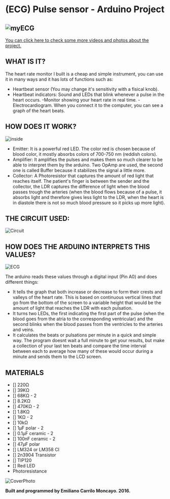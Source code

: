 # (ECG) Pulse sensor - Arduino Project

![myECG](https://github.com/emiliano-carrillo/ECG-PulseSensor-Arduino/blob/master/README%20photos/Captura%20de%20pantalla%202016-12-22%20a%20la(s)%2013.59.13.png)
---
[You can click here to check some more videos and photos about the project.](https://drive.google.com/file/d/0B7gTH-maKTLiVDBhSjJ2X2hRYkU/view?usp=sharing)

## WHAT IS IT?
The heart rate monitor I built is a cheap and simple instrument, you can use it in many ways and it has lots of functions such as:
- Heartbeat sensor (You may change it's sensitivity with a fisical knob).
- Heartbeat indicators: Sound and LEDs that blink whenever a pulse in the heart occurs.
-Monitor showing your heart rate in real time.
-Electrocardiogram. When you connect it to the computer, you can see a graph of the heart beats.

## HOW DOES IT WORK?

![inside](https://github.com/emiliano-carrillo/ECG-PulseSensor-Arduino/blob/master/README%20photos/Captura%20de%20pantalla%202016-12-22%20a%20la(s)%2013.59.44.png)

- Emitter: It is a powerful red LED. The color red is chosen because of blood color, it mostly absorbs colors of 700-750 nm (reddish colors).
- Amplifier: It amplifies the pulses and makes them so much clearer to be able to interpret them by the arduino. Two OpAmp are used, the second one is called Buffer because it stabilizes the signal a little more.
- Collector: A Photoresistor that captures the amount of red light that reaches itself. The patient's finger is between the sender and the collector, the LDR captures the difference of light when the blood passes trough the arteries (when the blood flows because of a pulse, it absorbs light and therefore gives less light to the LDR, when the heart is in diastole there is not so much blood pressure so it picks up more light).

## THE CIRCUIT USED:

![Circuit](https://github.com/emiliano-carrillo/ECG-PulseSensor-Arduino/blob/master/README%20photos/Captura%20de%20pantalla%202016-12-22%20a%20la(s)%2013.59.54.png)

## HOW DOES THE ARDUINO INTERPRETS THIS VALUES?
![ECG](https://github.com/emiliano-carrillo/ECG-PulseSensor-Arduino/blob/master/README%20photos/Captura%20de%20pantalla%202016-12-22%20a%20la(s)%2014.00.25.png)

The arduino reads these values through a digital input (Pin A0) and does different things:
- It tells the graph that both increase or decrease to form their crests and valleys of the heart rate. This is based on continuous vertical lines that go from the bottom of the screen to a variable height that would be the amount of light that reaches the LDR with each pulsation.
- It turns two LEDs, the first indicating the first part of the pulse (when the blood goes from the atria to the corresponding ventricular) and the second blinks when the blood passes from the ventricles to the arteries and veins.
- It calculates the beats or pulsations per minute in a quick and simple way. The program doesnt wait a full minute to get your results, but make a collection of your last ten beats and compare the time interval between each to average how many of these would occur during a
 minute and sends them to the LCD screen.
 
## MATERIALS

- [] 220Ω
- [] 39KΩ
- [] 68KΩ - 2
- [] 8.2KΩ
- [] 470KΩ - 2
- [] 1.8KΩ
- [] 1KΩ - 2
- [] 10kΩ
- [] 1μF polar - 2
- [] 0.1μF ceramic - 2
- [] 100nF ceramic - 2
- [] 47μF polar
- [] LM324 or LM358 CI
- [] 2n3904 Transistor
- [] TIP120
- [] Red LED
- Photoresistance

![CoverPhoto](https://github.com/emiliano-carrillo/ECG-PulseSensor-Arduino/blob/master/README%20photos/ECG.jpg?raw=true)


**Built and programmed by Emiliano Carrilo Moncayo. 2016.**
